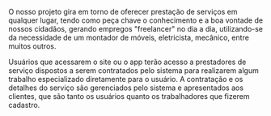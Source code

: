 O nosso projeto gira em torno de oferecer prestação de serviços em qualquer lugar, tendo como peça chave o conhecimento e a boa vontade de nossos cidadãos, gerando empregos "freelancer" no dia a dia, utilizando-se da necessidade de um montador de móveis, eletricista, mecânico, entre muitos outros.

Usuários que acessarem o site ou o app terão acesso a prestadores de serviço dispostos a serem contratados pelo sistema para realizarem algum trabalho especializado diretamente para o usuário. A contratação e os detalhes do serviço são gerenciados pelo sistema e apresentados aos clientes, que são tanto os usuários quanto os trabalhadores que fizerem cadastro.
